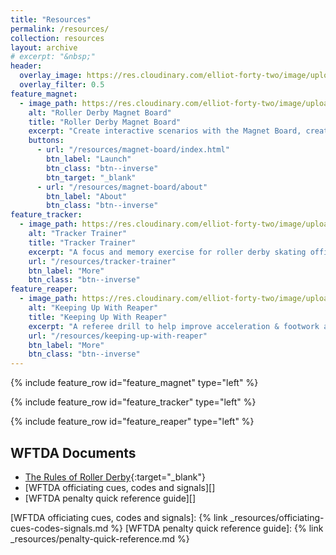 ```yaml
---
title: "Resources"
permalink: /resources/
collection: resources
layout: archive
# excerpt: "&nbsp;"
header:
  overlay_image: https://res.cloudinary.com/elliot-forty-two/image/upload/f_auto,q_auto,c_scale,w_1280/officially-awesome/photos/P4150128_oxeaat.jpg
  overlay_filter: 0.5
feature_magnet:
  - image_path: https://res.cloudinary.com/elliot-forty-two/image/upload/c_scale,w_1200/f_auto,q_auto,c_crop,g_auto,r_5,w_800,h_450/officially-awesome/screenshots/magnet-board_wtfcoo.png
    alt: "Roller Derby Magnet Board"
    title: "Roller Derby Magnet Board"
    excerpt: "Create interactive scenarios with the Magnet Board, created by Wonder Zebra of Vienna Roller Derby."
    buttons:
      - url: "/resources/magnet-board/index.html"
        btn_label: "Launch"
        btn_class: "btn--inverse"
        btn_target: "_blank"
      - url: "/resources/magnet-board/about"
        btn_label: "About"
        btn_class: "btn--inverse"
feature_tracker:
  - image_path: https://res.cloudinary.com/elliot-forty-two/image/upload/c_scale,w_1200/f_auto,q_auto,c_crop,g_auto,r_5,w_800,h_450/officially-awesome/screenshots/tracker-trainer-2_whbfzq.png
    alt: "Tracker Trainer"
    title: "Tracker Trainer"
    excerpt: "A focus and memory exercise for roller derby skating officials."
    url: "/resources/tracker-trainer"
    btn_label: "More"
    btn_class: "btn--inverse"
feature_reaper:
  - image_path: https://res.cloudinary.com/elliot-forty-two/image/upload/c_scale,w_800/f_auto,q_auto,c_crop,g_auto,r_5,w_800,h_450/officially-awesome/screenshots/keeping-up-with-reaper-1_w6buf8.png
    alt: "Keeping Up With Reaper"
    title: "Keeping Up With Reaper"
    excerpt: "A referee drill to help improve acceleration & footwork and challenge concentration."
    url: "/resources/keeping-up-with-reaper"
    btn_label: "More"
    btn_class: "btn--inverse"
---
```


{% include feature_row id="feature_magnet" type="left" %}

{% include feature_row id="feature_tracker" type="left" %}

{% include feature_row id="feature_reaper" type="left" %}

## WFTDA Documents
- [The Rules of Roller Derby][]{:target="_blank"}
- [WFTDA officiating cues, codes and signals][]
- [WFTDA penalty quick reference guide][]

[The Rules of Roller Derby]: <https://rules.wftda.com> "The Rules of Flat Track Roller Derby"
[WFTDA officiating cues, codes and signals]: {% link _resources/officiating-cues-codes-signals.md %}
[WFTDA penalty quick reference guide]: {% link _resources/penalty-quick-reference.md %}
